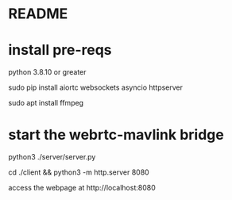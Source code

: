 # README

# install pre-reqs
python 3.8.10 or greater

sudo pip install aiortc websockets asyncio httpserver

sudo apt install ffmpeg

# start the webrtc-mavlink bridge
python3 ./server/server.py

cd ./client && python3 -m http.server 8080

access the webpage at http://localhost:8080



